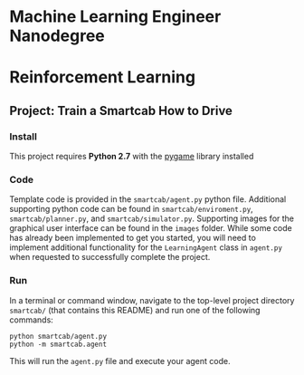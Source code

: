# Machine Learning Engineer Nanodegree
# Reinforcement Learning
## Project: Train a Smartcab How to Drive

### Install

This project requires **Python 2.7** with the [pygame](https://www.pygame.org/wiki/GettingStarted
) library installed

### Code

Template code is provided in the `smartcab/agent.py` python file. Additional supporting python code can be found in 
`smartcab/enviroment.py`, `smartcab/planner.py`, and `smartcab/simulator.py`. Supporting images for the graphical user interface can be found in the `images` 
folder. While some code has already been implemented to get you started, you will need to implement additional functionality for the `LearningAgent` class in 
`agent.py` when requested to successfully complete the project. 

### Run

In a terminal or command window, navigate to the top-level project directory `smartcab/` (that contains this README) and run one of the following commands:

```python smartcab/agent.py```  
```python -m smartcab.agent```

This will run the `agent.py` file and execute your agent code.
